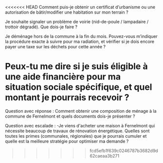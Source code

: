 <<<<<<< HEAD
Comment puis-je obtenir un certificat d’urbanisme ou une autorisation de bâtir/modifier une habitation sur mon terrain ?


Je souhaite signaler un problème de voirie (nid-de-poule / lampadaire / trottoir dégradé). Que dois-je faire ?


Je déménage hors de la commune à la fin du mois. Pouvez-vous m’indiquer la procédure exacte à suivre pour ma radiation, et vérifier si je dois encore payer une taxe sur les déchets pour cette année ?

Peux-tu me dire si je suis éligible à une aide financière pour ma situation sociale spécifique, et quel montant je pourrais recevoir ?
=======
Question avec réponse : 
Comment obtenir une composition de ménage à la commune de Fernelmont et quels documents dois-je présenter ?

Question avec escalade :
-Je viens d'acheter une maison à Fernelmont qui nécessite beaucoup de travaux de rénovation énergétique. Quelles sont toutes les primes (communales, régionales) que je pourrais cumuler et quelle est la meilleure stratégie pour optimiser ma demande ?
>>>>>>> fcd5efb1f639c0246787b3682d9d62caeaa3b271
